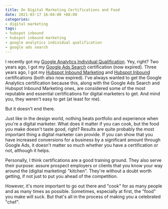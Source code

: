 ```yaml
---
title: On Digital Marketing Certifications and Food
date: 2021-03-17 16:04:00 +08:00
categories:
- digital marketing
tags:
- hubspot inbound
- hubspot inbound marketing
- google analytics individual qualification
- google ads search
---
```


I recently got my [Google Analytics Individual Qualification](https://skillshop.exceedlms.com/profiles/1bcf17c427c3458babc92ab005662efc). Yey, right? Two years ago, I got my [Google Ads Search](https://skillshop.exceedlms.com/profiles/1bcf17c427c3458babc92ab005662efc) certification (now expired). Three years ago, I got my [Hubspot Inbound Marketing](https://hubspot-academy.s3.amazonaws.com/prod/tracks/user-certificates/23-3196316-1541762800608.png) and [Hubspot Inbound](https://hubspot-academy.s3.amazonaws.com/prod/tracks/user-certificates/24-3196316-1541064795132.png) certifications (both also now expired). I've always wanted to get the Google Analytics certification because this, along with the Google Ads Search and Hubspot Inbound Marketing ones, are considered some of the most reputable and essential certifications for digital marketers to get. And mind you, they weren't easy to get (at least for me).

But it doesn't end there.

Just like in the design world, nothing beats portfolio and experience when you're a digital marketer. What does it matter if you can cook, but the food you make doesn't taste good, right? Results are quite probably the most important thing a digital marketer can provide. If you can show that you have increased conversions for a business by a significant amount through Google Ads, it doesn't matter so much whether you have a certification or not, although it helps.

Personally, I think certifications are a good training ground. They also serve their purpose: assure prospect employers or clients that you know your way around the (digital marketing) "kitchen". They're without a doubt worth getting, if not just to put you ahead of the competition.

However, it's more important to go out there and "cook" for as many people and as many times as possible. Sometimes, especially at first, the "food" you make will suck. But that's all in the process of making you a celebrated "chef".